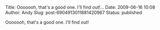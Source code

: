Title: Ooooooh, that&#39;s a good one. I&#39;ll find out!...
Date: 2009-06-16 10:08
Author: Andy
Slug: post-6904913011881420967
Status: published

Ooooooh, that's a good one. I'll find out!
